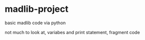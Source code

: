 # madlib-project
basic madlib code via python


not much to look at, variabes and print statement, fragment code

